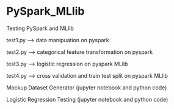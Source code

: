 # PySpark_MLlib
Testing PySpark and MLlib

test1.py --> data manipuation on pyspark 

test2.py --> categorical feature transformation on pyspark 

test3.py --> logistic regression on pyspark MLlib 

test4.py --> cross validation and train test split on pyspark MLlib 

Mockup Dataset Generator (jupyter notebook and python code)

Logistic Regression Testing (jupyter notebook and python code)


